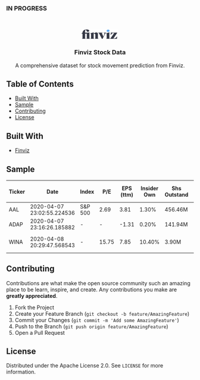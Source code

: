 ### IN PROGRESS

<!-- PROJECT LOGO -->
<br />
<p align="center">
  <a href="https://github.com/LouisKlimek/Finviz-Stock-Data">
    <img src="logo.png" alt="Finviz Stock Data" width="100" height="25">
  </a>

  <h3 align="center">Finviz Stock Data</h3>

  <p align="center">
    A comprehensive dataset for stock movement prediction from Finviz.
    <br />
  </p>
</p>



<!-- TABLE OF CONTENTS -->
## Table of Contents

* [Built With](#built-with)
* [Sample](#sample)
* [Contributing](#contributing)
* [License](#license)



## Built With
* [Finviz](https://finviz.com/)


<!-- SAMPLE -->
## Sample
| Ticker | Date | Index | P/E | EPS (ttm) | Insider Own | Shs Outstand | Perf Week | Market Cap | Forward P/E | EPS next Y | Insider Trans | Shs Float | Perf Month | Income | PEG | EPS next Q | Inst Own | Short Float | Perf Quarter | Sales | P/S | EPS this Y | Inst Trans | Short Ratio | Perf Half Y | Book/sh | P/B | EPS next Y | ROA | Target Price | Perf Year | Cash/sh | P/C | EPS next 5Y | ROE | 52W Range | Perf YTD | Dividend | P/FCF | EPS past 5Y | ROI | 52W High | Beta | Dividend % | Quick Ratio | Sales past 5Y | Gross Margin | 52W Low | ATR | Employees | Current Ratio | Sales Q/Q | Oper. Margin | RSI (14) | Volatility | Optionable | Debt/Eq | EPS Q/Q | Profit Margin | Rel Volume | Prev Close | Shortable | LT Debt/Eq | Earnings | Payout | Avg Volume | Price | Recom | SMA20 | SMA50 | SMA200 | Volume | Change |
| ------------- | ------------- | ------------- | ------------- | ------------- | ------------- | ------------- | ------------- | ------------- | ------------- | ------------- | ------------- | ------------- | ------------- | ------------- | ------------- | ------------- | ------------- | ------------- | ------------- | ------------- | ------------- | ------------- | ------------- | ------------- | ------------- | ------------- | ------------- | ------------- | ------------- | ------------- | ------------- | ------------- | ------------- | ------------- | ------------- | ------------- | ------------- | ------------- | ------------- | ------------- | ------------- | ------------- | ------------- | ------------- | ------------- | ------------- | ------------- | ------------- | ------------- | ------------- | ------------- | ------------- | ------------- | ------------- | ------------- | ------------- | ------------- | ------------- | ------------- | ------------- | ------------- | ------------- | ------------- | ------------- | ------------- | ------------- | ------------- | ------------- | ------------- | ------------- | ------------- | ------------- | ------------- |
 | AAL | 2020-04-07 23:02:55.224536 | S&P 500 | 2.69 | 3.81 | 1.30% | 456.46M | -16.16% | 4.67B | 3.22 | 3.17 | 1.09% | 421.02M | -30.71% | 1.69B | 0.24 | -1.58 | 84.80% | 15.76% | -62.45% | 45.77B | 0.10 | 25.20% | -0.30% | 2.02 | -60.43% | -0.27 | - | 151.80% | 2.80% | 17.38 | -69.83% | 8.38 | 1.22 | 11.28% | - | 9.09 - 35.24 | -64.37% | 0.40 | - | -0.70% | 10.30% | -71.00% | 2.07 | 3.91% | 0.30 | 1.40% | 61.50% | 12.43% | 2.11 | 133000 | 0.40 | 3.40% | 6.70% | 34.51 | 13.11% 17.66% | Yes | - | 35.10% | 3.70% | 4.19 | 9.50 | Yes | - | Apr 24 BMO | 10.50% | 32.87M | 10.22 | 3.10 | -20.83% | -49.31% | -61.73% | 137,651,597 | 7.58% | 
 | ADAP | 2020-04-07 23:16:26.185882 | - | - | -1.31 | 0.20% | 141.94M | 4.04% | 401.69M | - | -1.14 | - | 36.16M | -4.39% | -137.20M | - | -0.25 | 55.70% | 1.30% | 122.83% | 1.10M | 365.17 | -33.20% | 0.16% | 0.24 | 157.27% | 1.18 | 2.40 | -16.50% | -61.00% | 5.50 | -43.06% | 0.63 | 4.49 | 1.00% | -80.90% | 0.71 - 6.00 | 135.83% | - | - | -46.40% | -113.30% | -52.83% | 1.52 | - | 3.50 | -30.30% | - | 299.15% | 0.34 | 400 | 3.50 | -53.30% | - | 46.36 | 12.98% 13.73% | Yes | 0.00 | 19.30% | - | 0.07 | 3.00 | Yes | 0.00 | Feb 27 BMO | - | 1.99M | 2.83 | 2.40 | 2.33% | -16.96% | 23.54% | 147,054 | -5.67% |
 | WINA | 2020-04-08 20:29:47.568543 | - | 15.75 | 7.85 | 10.40% | 3.90M | -2.99% | 482.08M | - | - | -10.07% | 2.80M | -37.71% | 32.10M | - | - | 63.00% | 1.44% | -38.20% | 73.30M | 6.58 | 8.00% | 0.20% | 2.34 | -30.35% | 3.21 | 38.51 | - | 63.20% | - | -33.90% | 9.72 | 12.72 | - | -494.50% | 115.00 - 215.00 | -37.67% | 1.00 | 10.26 | 15.30% | 81.50% | -39.81% | 0.74 | 0.81% | 3.40 | 3.70% | 96.60% | 12.53% | 13.26 | 98 | 3.50 | 4.70% | 58.80% | 39.84 | 10.43% 10.37% | No | 2.35 | 13.50% | 43.90% | 0.33 | 123.61 | Yes | 1.83 | Mar 05 | 10.70% | 17.25K | 129.41 | - | -5.00% | -26.72% | -27.00% | 4,178 | 4.69% |


<!-- CONTRIBUTING -->
## Contributing

Contributions are what make the open source community such an amazing place to be learn, inspire, and create. Any contributions you make are **greatly appreciated**.

1. Fork the Project
2. Create your Feature Branch (`git checkout -b feature/AmazingFeature`)
3. Commit your Changes (`git commit -m 'Add some AmazingFeature'`)
4. Push to the Branch (`git push origin feature/AmazingFeature`)
5. Open a Pull Request



<!-- LICENSE -->
## License

Distributed under the Apache License 2.0. See `LICENSE` for more information.
